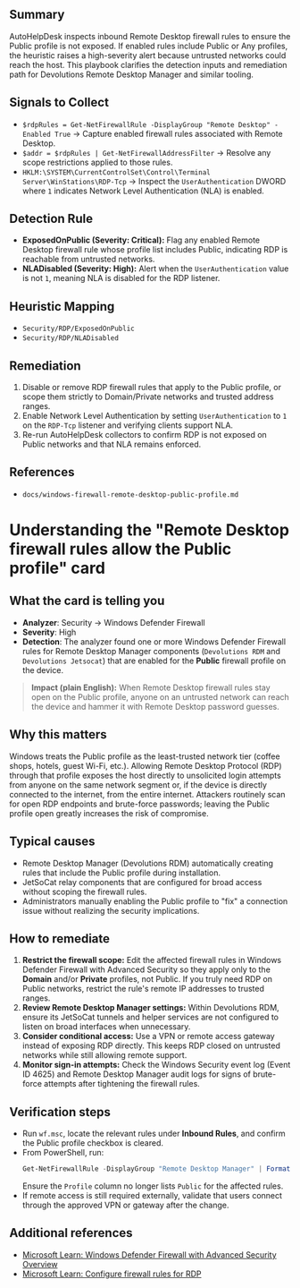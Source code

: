 ## Summary
AutoHelpDesk inspects inbound Remote Desktop firewall rules to ensure the Public profile is not exposed. If enabled rules include Public or Any profiles, the heuristic raises a high-severity alert because untrusted networks could reach the host. This playbook clarifies the detection inputs and remediation path for Devolutions Remote Desktop Manager and similar tooling.

## Signals to Collect
- `$rdpRules = Get-NetFirewallRule -DisplayGroup "Remote Desktop" -Enabled True` → Capture enabled firewall rules associated with Remote Desktop.
- `$addr = $rdpRules | Get-NetFirewallAddressFilter` → Resolve any scope restrictions applied to those rules.
- `HKLM:\SYSTEM\CurrentControlSet\Control\Terminal Server\WinStations\RDP-Tcp` → Inspect the `UserAuthentication` DWORD where `1` indicates Network Level Authentication (NLA) is enabled.

## Detection Rule
- **ExposedOnPublic (Severity: Critical):** Flag any enabled Remote Desktop firewall rule whose profile list includes Public, indicating RDP is reachable from untrusted networks.
- **NLADisabled (Severity: High):** Alert when the `UserAuthentication` value is not `1`, meaning NLA is disabled for the RDP listener.

## Heuristic Mapping
- `Security/RDP/ExposedOnPublic`
- `Security/RDP/NLADisabled`

## Remediation
1. Disable or remove RDP firewall rules that apply to the Public profile, or scope them strictly to Domain/Private networks and trusted address ranges.
2. Enable Network Level Authentication by setting `UserAuthentication` to `1` on the `RDP-Tcp` listener and verifying clients support NLA.
3. Re-run AutoHelpDesk collectors to confirm RDP is not exposed on Public networks and that NLA remains enforced.

## References
- `docs/windows-firewall-remote-desktop-public-profile.md`

# Understanding the "Remote Desktop firewall rules allow the Public profile" card

## What the card is telling you
- **Analyzer**: Security → Windows Defender Firewall
- **Severity**: High
- **Detection**: The analyzer found one or more Windows Defender Firewall rules for Remote Desktop Manager components (`Devolutions RDM` and `Devolutions Jetsocat`) that are enabled for the **Public** firewall profile on the device.

> **Impact (plain English):** When Remote Desktop firewall rules stay open on the Public profile, anyone on an untrusted network can reach the device and hammer it with Remote Desktop password guesses.

## Why this matters
Windows treats the Public profile as the least-trusted network tier (coffee shops, hotels, guest Wi-Fi, etc.). Allowing Remote Desktop Protocol (RDP) through that profile exposes the host directly to unsolicited login attempts from anyone on the same network segment or, if the device is directly connected to the internet, from the entire internet. Attackers routinely scan for open RDP endpoints and brute-force passwords; leaving the Public profile open greatly increases the risk of compromise.

## Typical causes
- Remote Desktop Manager (Devolutions RDM) automatically creating rules that include the Public profile during installation.
- JetSoCat relay components that are configured for broad access without scoping the firewall rules.
- Administrators manually enabling the Public profile to "fix" a connection issue without realizing the security implications.

## How to remediate
1. **Restrict the firewall scope:** Edit the affected firewall rules in Windows Defender Firewall with Advanced Security so they apply only to the **Domain** and/or **Private** profiles, not Public. If you truly need RDP on Public networks, restrict the rule's remote IP addresses to trusted ranges.
2. **Review Remote Desktop Manager settings:** Within Devolutions RDM, ensure its JetSoCat tunnels and helper services are not configured to listen on broad interfaces when unnecessary.
3. **Consider conditional access:** Use a VPN or remote access gateway instead of exposing RDP directly. This keeps RDP closed on untrusted networks while still allowing remote support.
4. **Monitor sign-in attempts:** Check the Windows Security event log (Event ID 4625) and Remote Desktop Manager audit logs for signs of brute-force attempts after tightening the firewall rules.

## Verification steps
- Run `wf.msc`, locate the relevant rules under **Inbound Rules**, and confirm the Public profile checkbox is cleared.
- From PowerShell, run:
  ```powershell
  Get-NetFirewallRule -DisplayGroup "Remote Desktop Manager" | Format-Table DisplayName, Profile, Enabled
  ```
  Ensure the `Profile` column no longer lists `Public` for the affected rules.
- If remote access is still required externally, validate that users connect through the approved VPN or gateway after the change.

## Additional references
- [Microsoft Learn: Windows Defender Firewall with Advanced Security Overview](https://learn.microsoft.com/windows/security/threat-protection/windows-firewall/windows-firewall-with-advanced-security)
- [Microsoft Learn: Configure firewall rules for RDP](https://learn.microsoft.com/windows/security/threat-protection/windows-firewall/create-an-inbound-port-rule)

